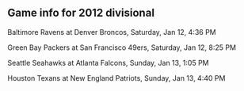 ## Game info for 2012 divisional
Baltimore Ravens at Denver Broncos, Saturday, Jan 12, 4:36 PM



Green Bay Packers at San Francisco 49ers, Saturday, Jan 12, 8:25 PM



Seattle Seahawks at Atlanta Falcons, Sunday, Jan 13, 1:05 PM



Houston Texans at New England Patriots, Sunday, Jan 13, 4:40 PM

